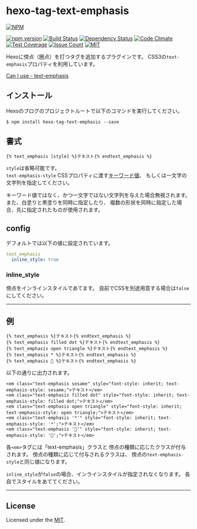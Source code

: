 # hexo-tag-text-emphasis

[![NPM](https://nodei.co/npm/hexo-tag-text-emphasis.png)](https://nodei.co/npm/hexo-tag-text-emphasis/)

[![npm version](https://badge.fury.io/js/hexo-tag-text-emphasis.svg)](https://badge.fury.io/js/hexo-tag-text-emphasis)
[![Build Status](https://travis-ci.org/satorf/hexo-tag-text-emphasis.svg?branch=master)](https://travis-ci.org/satorf/hexo-tag-text-emphasis)
[![Dependency Status](https://gemnasium.com/badges/github.com/satorf/hexo-tag-text-emphasis.svg)](https://gemnasium.com/github.com/satorf/hexo-tag-text-emphasis)
[![Code Climate](https://codeclimate.com/github/satorf/hexo-tag-text-emphasis/badges/gpa.svg)](https://codeclimate.com/github/satorf/hexo-tag-text-emphasis)
[![Test Coverage](https://codeclimate.com/github/satorf/hexo-tag-text-emphasis/badges/coverage.svg)](https://codeclimate.com/github/satorf/hexo-tag-text-emphasis/coverage)
[![Issue Count](https://codeclimate.com/github/satorf/hexo-tag-text-emphasis/badges/issue_count.svg)](https://codeclimate.com/github/satorf/hexo-tag-text-emphasis)
[![MIT](https://img.shields.io/badge/license-MIT-blue.svg)](https://github.com/satorf/hexo-tag-text-emphasis/blob/master/LICENSE)

Hexoに傍点（圏点）を打つタグを追加するプラグインです。
CSS3の`text-emphasis`プロパティを利用しています。

[Can I use - text-emphasis](http://caniuse.com/#feat=text-emphasis)

## インストール

Hexoのブログのプロジェクトルートで以下のコマンドを実行してください。

```
$ npm install hexo-tag-text-emphasis --save
```

## 書式

```
{% text_emphasis [style] %}テキスト{% endtext_emphasis %}
```

`style`は省略可能です。  
`text-emphasis-style` CSSプロパティに渡す[キーワード値](https://developer.mozilla.org/ja/docs/Web/CSS/text-emphasis-style)、
もしくは一文字の文字列を指定してください。

キーワード値ではなく、かつ一文字ではない文字列を与えた場合無視されます。
また、白塗りと黒塗りを同時に指定したり、
複数の形状を同時に指定した場合、先に指定されたものが使用されます。

## config

デフォルトでは以下の値に設定されています。

```yaml
text_emphasis
  inline_style: true
```

### inline_style

傍点をインラインスタイルであてます。
自前でCSSを別途用意する場合は`false`にしてください。

---

## 例

```
{% text_emphasis %}テキスト{% endtext_emphasis %}
{% text_emphasis filled dot %}テキスト{% endtext_emphasis %}
{% text_emphasis open triangle %}テキスト{% endtext_emphasis %}
{% text_emphasis * %}テキスト{% endtext_emphasis %}
{% text_emphasis 🙂 %}テキスト{% endtext_emphasis %}
```

以下の通りに出力されます。

```
<em class="text-emphasis sesame" style="font-style: inherit; text-emphasis-style: sesame;">テキスト</em>
<em class="text-emphasis filled dot" style="font-style: inherit; text-emphasis-style: filled dot;">テキスト</em>
<em class="text-emphasis open triangle" style="font-style: inherit; text-emphasis-style: open triangle;">テキスト</em>
<em class="text-emphasis '*'" style="font-style: inherit; text-emphasis-style: '*';">テキスト</em>
<em class="text-emphasis '🙂'" style="font-style: inherit; text-emphasis-style: '🙂';">テキスト</em>
```

各`<em>`タグには「text-emphasis」クラスと
傍点の種類に応じたクラスが付与されます。
傍点の種類に応じて付与されるクラスは、
傍点の`text-emphasis-style`と同じ値になります。

`inline_style`が`false`の場合、インラインスタイルが指定されなくなります。
各自でスタイルをあててください。

---

## License

Licensed under the [MIT](LICENSE).
